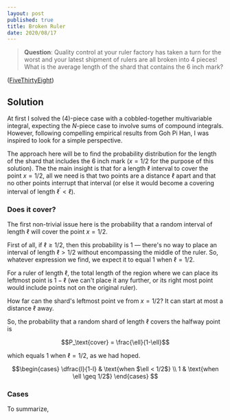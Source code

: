 ```yaml
---
layout: post
published: true
title: Broken Ruler
date: 2020/08/17
---
```


>**Question**: Quality control at your ruler factory has taken a turn for the worst and your latest shipment of rulers are all broken into 4 pieces! What is the average length of the shard that contains the $\text{6 inch}$ mark?

<!--more-->

([FiveThirtyEight](https://fivethirtyeight.com/features/are-you-hip-enough-to-be-square/amp/?__twitter_impression=true))

## Solution

At first I solved the \(4\)-piece case with a cobbled-together multivariable integral, expecting the $N$-piece case to involve sums of compound integrals. However, following compelling empirical results from Goh Pi Han, I was inspired to look for a simple perspective.

The approach here will be to find the probability distribution for the length of the shard that includes the $\text{6 inch}$ mark ($x=1/2$ for the purpose of this solution). The the main insight is that for a length $\ell$ interval to cover the point $x = 1/2,$ all we need is that two points are a distance $\ell$ apart and that no other points interrupt that interval (or else it would become a covering interval of length $\ell^\prime < \ell$).

### Does it cover?

The first non-trivial issue here is the probability that a random interval of length $\ell$ will cover the point $x=1/2.$ 

First of all, if $\ell \geq 1/2,$ then this probability is $1$ — there's no way to place an interval of length $\ell > 1/2$ without encompassing the middle of the ruler. So, whatever expression we find, we expect it to equal $1$ when $\ell = 1/2.$

For a ruler of length $\ell,$ the total length of the region where we can place its leftmost point is $1-\ell$ (we can't place it any further, or its right most point would include points not on the original ruler). 

How far can the shard's leftmost point ve from $x=1/2$? It can start at most a distance $\ell$ away. 

So, the probability that a random shard of length $\ell$ covers the halfway point is 

$$P_\text{cover} = \frac{\ell}{1-\ell}$$

which equals $1$ when $\ell = 1/2,$ as we had hoped.

$$\begin{cases}
\dfrac{l}{1-l} & \text{when $\ell < 1/2$} \\
1 & \text{when \ell \geq 1/2$}
\end{cases}
$$

### Cases

To summarize, 

<br>
